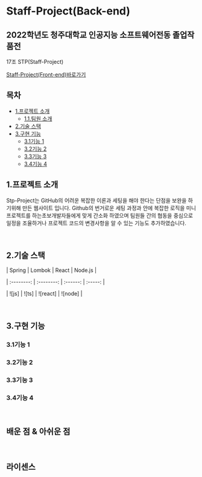 # Staff-Project(Back-end)
## 2022학년도 청주대학교 인공지능 소프트웨어전동 졸업작품전<br>

17조 STP(Staff-Project) 

[Staff-Project(Front-end)바로가기](https://github.com/dor917/staffFront)

## 목차
- [1.프로젝트 소개](#프로젝트-소개)
   * [1.1.팀원 소개](#팀원-소개)
- [2.기술 스택](#2.기술-스택)
- [3.구현 기능](#구현-기능)
   * [3.1기능 1](###3.1기능-1)
   * [3.2기능 2](###3.2기능-2)
   * [3.3기능 3](###3.3기능-3)
   * [3.4기능 4](###3.4기능-4)



## 1.프로젝트 소개

Stp-Project는 GitHub의 어려운 복잡한 이론과 세팅을 해야 한다는 단점을 보완을 하기위해 만든 웹사이트 입니다. 
Github의 번거로운 세팅 과정과 안에 복잡한 로직을 미니 프로젝트를 하는초보개발자들에게 맞게 간소화 하였으며 팀원들 간의 협동을 중심으로 일정을 조율하거나 프로젝트 코드의 변경사항을 알 수 있는 기능도 추가하였습니다.

<br>

## 2.기술 스택

|   Spring   |   Lombok   |  React   |  Node.js   |

| :--------: | :--------: | :------: | :-----: |

|   ![js]    |   ![ts]    | ![react] | ![node] |



<br>



## 3.구현 기능



### 3.1기능 1



### 3.2기능 2



### 3.3기능 3



### 3.4기능 4


<br>

## 배운 점 & 아쉬운 점



<p align="justify">

  

</p>



<br>


## 라이센스
